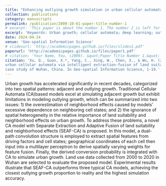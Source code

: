 ```yaml
---
title: "Enhancing outlying growth simulation in urban cellular automata via intelligent extraction-fusion of land suitability and neighborhood effects: a case study of Wuhan, China"
collection: publications
category: manuscripts
permalink: /publication/2009-10-01-paper-title-number-1
# excerpt: 'This paper is about the number 1. The number 2 is left for future work.'
excerpt: 'Keywords: Urban growth; cellular automata; deep learning; outlying growth; land suitability; neighborhood effects'
date: 2024-04-24
venue: 'Geo-spatial Information Science'
# slidesurl: 'http://academicpages.github.io/files/slides1.pdf'
paperurl: 'http://academicpages.github.io/files/paper1.pdf'
# citation: 'Your Name, You. (2009). &quot;Paper Title Number 1.&quot; <i>Journal 1</i>. 1(1).'
citation: 'Xu, Q., Guan, X.*, Yang, C., Xing, W., Chen, X., & Wu, H. (2024). Enhancing outlying growth simulation in
urban cellular automata via intelligent extraction-fusion of land suitability and neighborhood effects: a
case study of Wuhan, China. In Geo-spatial Information Science, 1-19.'
---
```


Urban growth has accelerated significantly in recent decades, categorized into two spatial patterns: adjacent and outlying growth. Traditional Cellular Automata (CA)based models excel at simulating adjacent growth but exhibit limitations in modeling outlying growth, which can be summarized into two issues: 1) the overestimation of neighborhood effects caused by models’ excessive dependence on neighboring cell states; and 2) the ignorance of spatial heterogeneity in the relative importance of land suitability and neighborhood effects on urban growth. To address these problems, a novel CA model with Separate Extraction and Adaptive Fusion of land suitability and neighborhood effects (SEAF-CA) is proposed. In this model, a dual-path convolution structure is employed to extract spatial features from driving factors and cell states; geographical coordinates of each cell then input into a multilayer perceptron to derive spatially varying weights for feature fusion. Finally, the derived conversion probability is integrated with CA to simulate urban growth. Land use data collected from 2000 to 2020 in Wuhan are selected to evaluate the proposed model. Experimental results illustrate that SEAF-CA outperforms three typical CA models, achieving the closest outlying growth proportion to reality and the highest simulation accuracy.
